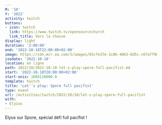 ```yaml
---
M: '10'
Y: '2022'
activity: twitch
buttons:
- icon: twitch
  link: https://www.twitch.tv/opensourcechurch
  link_title: Vers la chaine
display: light
duration: '2:00:00'
end: '2022-10-18T22:00:00+02:00'
image: https://cdn.mcr.ea.com/3/images/03cfe37e-1c86-4063-8d5c-c67aff90a293/1587735143-0x0-0-0.jpg
isodate: '2022-10-18'
location: en ligne
path: 2022/10/2022-10-18-let-s-play-spore-full-pacifist.md
start: '2022-10-18T20:00:00+02:00'
start-unix: 1666116000.0
template: twitch
title: 'Let''s play: Spore full pacifist'
type: event
url: /activities/twitch/2022/10/18/let-s-play-spore-full-pacifist
with:
- Elyius
---
```

Elyus sur Spore, spécial défi full pacifist !